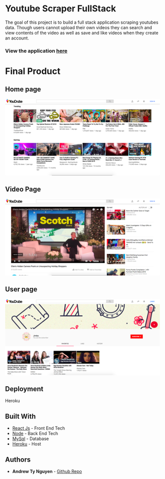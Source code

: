 # Youtube Scraper FullStack

The goal of this project is to build a full stack application scraping youtubes data.
Though users cannot upload their own videos they can search and view contents of the video as well as 
save and like videos when they create an account.

### View the application [here](https://youcrube.herokuapp.com/)

# Final Product
## Home page
![](./images/homepage.png)
## Video Page
![](./images/videopage.png)
## User page
![](./images/userpage.png)

## Deployment
Heroku
## Built With
* [React Js](https://reactjs.org/) - Front End Tech
* [Node](https://nodejs.org/en/) - Back End Tech
* [MySql](https://www.mysql.com/) - Database
* [Heroku](https://heroku.com) - Host


## Authors

* **Andrew Ty Nguyen** - [Github Repo](https://github.com/andyt-nguyen)

